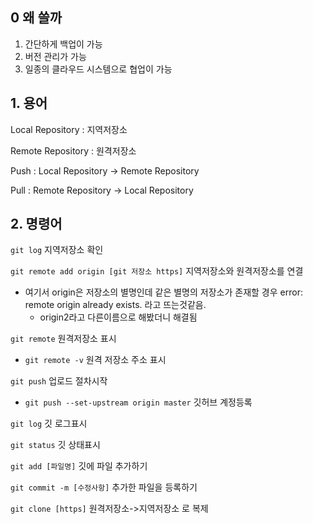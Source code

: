 ## 0 왜 쓸까

1. 간단하게 백업이 가능
2. 버전 관리가 가능 
3. 일종의 클라우드 시스템으로 협업이 가능

## 1. 용어

Local Repository  : 지역저장소

Remote Repository : 원격저장소 

Push : Local Repository -> Remote Repository

Pull : Remote Repository -> Local Repository

## 2. 명령어

`git log` 지역저장소 확인

`git remote add origin [git 저장소 https]` 지역저장소와 원격저장소를 연결

- 여기서 origin은 저장소의 별명인데 같은 별명의 저장소가 존재할 경우 error: remote origin already exists. 라고 뜨는것같음.
  - origin2라고 다른이름으로 해봤더니 해결됨

`git remote` 원격저장소 표시

- `git remote -v` 원격 저장소 주소 표시

`git push`  업로드 절차시작

- `git push --set-upstream origin master` 깃허브 계정등록

`git log`  깃 로그표시

`git status` 깃 상태표시

`git add [파일명]` 깃에 파일 추가하기

`git commit -m [수정사항]` 추가한 파일을 등록하기

`git clone [https]` 원격저장소->지역저장소 로 복제







